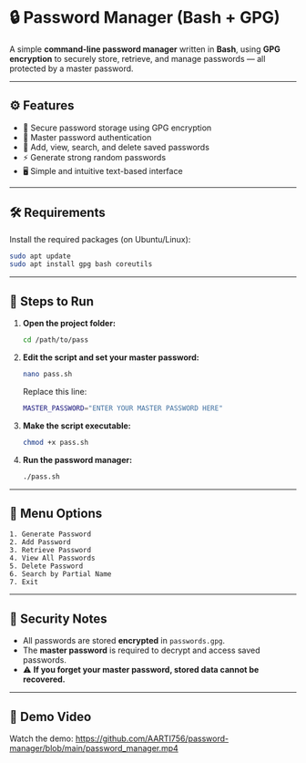 # 🔒 Password Manager (Bash + GPG)

A simple **command-line password manager** written in **Bash**, using **GPG encryption** to securely store, retrieve, and manage passwords — all protected by a master password.

---

## ⚙️ Features
- 🔐 Secure password storage using GPG encryption  
- 🔑 Master password authentication  
- 🧩 Add, view, search, and delete saved passwords  
- ⚡ Generate strong random passwords  
- 🖥️ Simple and intuitive text-based interface  

---

## 🛠️ Requirements
Install the required packages (on Ubuntu/Linux):

```bash
sudo apt update
sudo apt install gpg bash coreutils
````

---

## 🚀 Steps to Run

1. **Open the project folder:**

   ```bash
   cd /path/to/pass
   ```

2. **Edit the script and set your master password:**

   ```bash
   nano pass.sh
   ```

   Replace this line:

   ```bash
   MASTER_PASSWORD="ENTER YOUR MASTER PASSWORD HERE"
   ```

3. **Make the script executable:**

   ```bash
   chmod +x pass.sh
   ```

4. **Run the password manager:**

   ```bash
   ./pass.sh
   ```

---

## 🧭 Menu Options

```
1. Generate Password
2. Add Password
3. Retrieve Password
4. View All Passwords
5. Delete Password
6. Search by Partial Name
7. Exit
```

---

## 🔐 Security Notes

* All passwords are stored **encrypted** in `passwords.gpg`.
* The **master password** is required to decrypt and access saved passwords.
* ⚠️ **If you forget your master password, stored data cannot be recovered.**

---

## 🎥 Demo Video
Watch the demo:
https://github.com/AARTI756/password-manager/blob/main/password_manager.mp4
